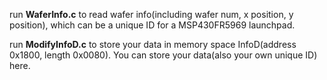 run **WaferInfo.c** to read wafer info(including wafer num, x position, y position), which can be a unique ID for a MSP430FR5969 launchpad.  

run **ModifyInfoD.c** to store your data in memory space InfoD(address 0x1800, length 0x0080). You can store your data(also your own unique ID) here.  
